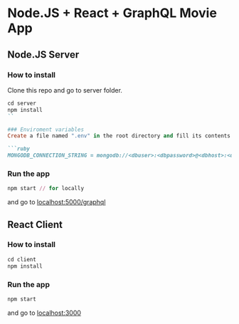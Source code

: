# Node.JS + React + GraphQL Movie App

## Node.JS Server

### How to install
Clone this repo and go to server folder.

```ruby 
cd server
npm install
``

### Enviroment variables
Create a file named ".env" in the root directory and fill its contents as follows.

```ruby
MONGODB_CONNECTION_STRING = mongodb://<dbuser>:<dbpassword>@<dbhost>:<dbport>/<dbname>
```


### Run the app
```ruby
npm start // for locally
```

and go to [localhost:5000/graphql](http://localhost:5000/graphql)



## React Client

### How to install
```ruby 
cd client
npm install
```

### Run the app
```ruby 
npm start
```

and go to [localhost:3000](http://localhost:3000/)

